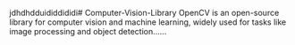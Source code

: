 jdhdhdduididdididi# Computer-Vision-Library
OpenCV is an open-source library for computer vision and machine learning, widely used for tasks like image processing and object detection......
